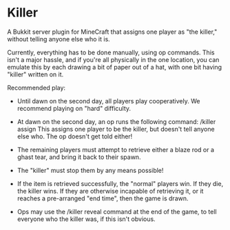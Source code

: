 Killer
======

A Bukkit server plugin for MineCraft that assigns one player as "the killer," without telling anyone else who it is.


Currently, everything has to be done manually, using op commands. This isn't a major hassle, and if you're all physically in the one location, you can emulate this by each drawing a bit of paper out of a hat, with one bit having "killer" written on it.

Recommended play:

* Until dawn on the second day, all players play cooperatively. We recommend playing on "hard" difficulty.

* At dawn on the second day, an op runs the following command: /killer assign
  This assigns one player to be the killer, but doesn't tell anyone else who. The op doesn't get told either!
  
* The remaining players must attempt to retrieve either a blaze rod or a ghast tear, and bring it back to their spawn.

* The "killer" must stop them by any means possible!

* If the item is retrieved successfully, the "normal" players win. If they die, the killer wins. If they are otherwise
  incapable of retrieving it, or it reaches a pre-arranged "end time", then the game is drawn.

* Ops may use the /killer reveal command at the end of the game, to tell everyone who the killer was, if this isn't obvious.